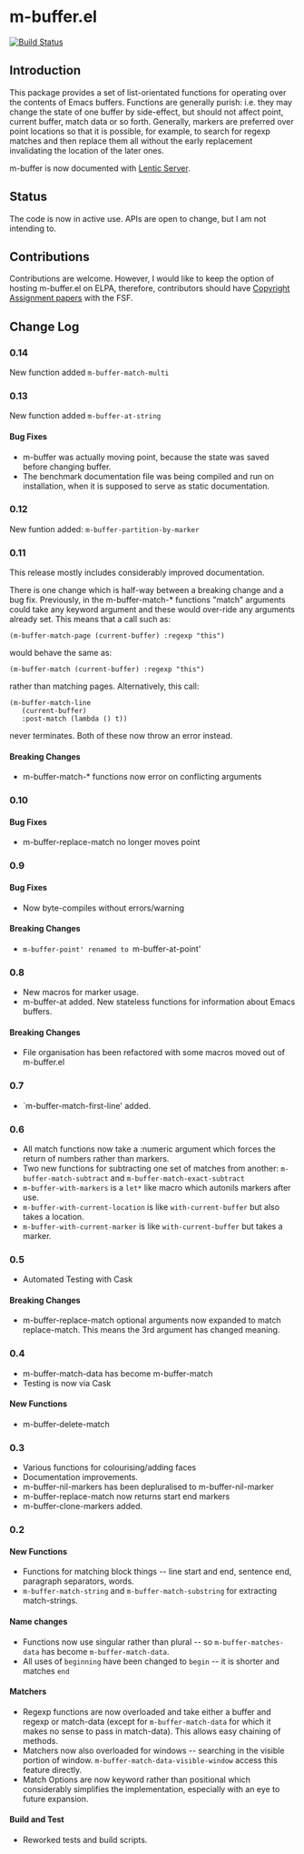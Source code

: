 m-buffer.el
===========
[![Build Status](https://travis-ci.org/phillord/m-buffer-el.png?branch=master)](https://travis-ci.org/phillord/m-buffer-el)

## Introduction

This package provides a set of list-orientated functions for operating over
the contents of Emacs buffers. Functions are generally purish: i.e. they may
change the state of one buffer by side-effect, but should not affect point,
current buffer, match data or so forth. Generally, markers are preferred over
point locations so that it is possible, for example, to search for regexp
matches and then replace them all without the early replacement invalidating
the location of the later ones.

m-buffer is now documented with
[Lentic Server](https://github.com/phillord/lentic-server).


## Status

The code is now in active use. APIs are open to change, but I am not intending
to.

## Contributions

Contributions are welcome. However, I would like to keep the option of hosting
m-buffer.el on ELPA, therefore, contributors should have
[Copyright Assignment papers](https://www.gnu.org/prep/maintain/html_node/Copyright-Papers.html)
with the FSF.


## Change Log

### 0.14

New function added `m-buffer-match-multi`

### 0.13

New function added `m-buffer-at-string`

#### Bug Fixes

- m-buffer was actually moving point, because the state was saved before
  changing buffer.
- The benchmark documentation file was being compiled and run on installation,
  when it is supposed to serve as static documentation.

### 0.12

New funtion added: `m-buffer-partition-by-marker`

### 0.11

This release mostly includes considerably improved documentation.

There is one change which is half-way between a breaking change and a bug fix.
Previously, in the m-buffer-match-* functions "match" arguments could take any
keyword argument and these would over-ride any arguments already set. This
means that a call such as:

    (m-buffer-match-page (current-buffer) :regexp "this")

would behave the same as:

    (m-buffer-match (current-buffer) :regexp "this")

rather than matching pages. Alternatively, this call:

    (m-buffer-match-line
       (current-buffer)
       :post-match (lambda () t))

never terminates. Both of these now throw an error instead.

#### Breaking Changes

- m-buffer-match-* functions now error on conflicting arguments

### 0.10

#### Bug Fixes

- m-buffer-replace-match no longer moves point

### 0.9

#### Bug Fixes

- Now byte-compiles without errors/warning

#### Breaking Changes

- `m-buffer-point' renamed to `m-buffer-at-point'

### 0.8

- New macros for marker usage.
- m-buffer-at added. New stateless functions for information about Emacs buffers.

#### Breaking Changes

- File organisation has been refactored with some macros moved out of m-buffer.el

### 0.7
- `m-buffer-match-first-line' added.

### 0.6

 - All match functions now take a :numeric argument which forces the
   return of numbers rather than markers.
 - Two new functions for subtracting one set of matches from another:
   `m-buffer-match-subtract` and `m-buffer-match-exact-subtract`
 - `m-buffer-with-markers` is a `let*` like macro which autonils markers after
   use.
 - `m-buffer-with-current-location` is like `with-current-buffer` but also
   takes a location.
 - `m-buffer-with-current-marker` is like `with-current-buffer` but takes a
   marker.
 
### 0.5
 - Automated Testing with Cask

#### Breaking Changes
 - m-buffer-replace-match optional arguments now expanded to match
   replace-match. This means the 3rd argument has changed meaning.

### 0.4

 - m-buffer-match-data has become m-buffer-match
 - Testing is now via Cask


#### New Functions

 - m-buffer-delete-match

### 0.3

 - Various functions for colourising/adding faces
 - Documentation improvements.
 - m-buffer-nil-markers has been depluralised to m-buffer-nil-marker
 - m-buffer-replace-match now returns start end markers
 - m-buffer-clone-markers added.
 

### 0.2

#### New Functions
 - Functions for matching block things -- line start and end, sentence end,
   paragraph separators, words.
 - `m-buffer-match-string` and `m-buffer-match-substring` for extracting
   match-strings. 
 

#### Name changes
 - Functions now use singular rather than plural -- so `m-buffer-matches-data`
   has become `m-buffer-match-data`.
 - All uses of `beginning` have been changed to `begin` -- it is shorter and
   matches `end`

#### Matchers
 - Regexp functions are now overloaded and take either a buffer and regexp or
   match-data (except for `m-buffer-match-data` for which it makes no sense to
   pass in match-data). This allows easy chaining of methods.
 - Matchers now also overloaded for windows -- searching in the visible
   portion of window. `m-buffer-match-data-visible-window` access this feature
   directly.
 - Match Options are now keyword rather than positional which considerably
   simplifies the implementation, especially with an eye to future expansion.

#### Build and Test
 - Reworked tests and build scripts.

